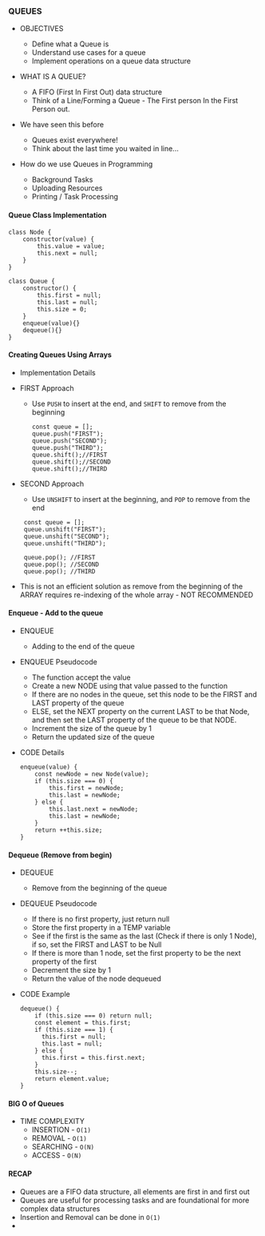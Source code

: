 ### QUEUES

- OBJECTIVES

  - Define what a Queue is
  - Understand use cases for a queue
  - Implement operations on a queue data structure

- WHAT IS A QUEUE?

  - A FIFO (First In First Out) data structure
  - Think of a Line/Forming a Queue - The First person In the First Person out.

- We have seen this before

  - Queues exist everywhere!
  - Think about the last time you waited in line...

- How do we use Queues in Programming
  - Background Tasks
  - Uploading Resources
  - Printing / Task Processing

#### Queue Class Implementation

```
class Node {
    constructor(value) {
        this.value = value;
        this.next = null;
    }
}
```

```
class Queue {
    constructor() {
        this.first = null;
        this.last = null;
        this.size = 0;
    }
    enqueue(value){}
    dequeue(){}
}
```

#### Creating Queues Using Arrays

- Implementation Details

- FIRST Approach

  - Use `PUSH` to insert at the end, and `SHIFT` to remove from the beginning
    ```
    const queue = [];
    queue.push("FIRST");
    queue.push("SECOND");
    queue.push("THIRD");
    queue.shift();//FIRST
    queue.shift();//SECOND
    queue.shift();//THIRD
    ```

- SECOND Approach

  - Use `UNSHIFT` to insert at the beginning, and `POP` to remove from the end

  ```
   const queue = [];
   queue.unshift("FIRST");
   queue.unshift("SECOND");
   queue.unshift("THIRD");

   queue.pop(); //FIRST
   queue.pop(); //SECOND
   queue.pop(); //THIRD

  ```

- This is not an efficient solution as remove from the beginning of the ARRAY requires re-indexing of the
  whole array - NOT RECOMMENDED

#### Enqueue - Add to the queue

- ENQUEUE

  - Adding to the end of the queue

- ENQUEUE Pseudocode

  - The function accept the value
  - Create a new NODE using that value passed to the function
  - If there are no nodes in the queue, set this node to be the FIRST and LAST property of the queue
  - ELSE, set the NEXT property on the current LAST to be that Node, and then set the LAST
    property of the queue to be that NODE.
  - Increment the size of the queue by 1
  - Return the updated size of the queue

- CODE Details
  ```
  enqueue(value) {
      const newNode = new Node(value);
      if (this.size === 0) {
          this.first = newNode;
          this.last = newNode;
      } else {
          this.last.next = newNode;
          this.last = newNode;
      }
      return ++this.size;
  }
  ```

#### Dequeue (Remove from begin)

- DEQUEUE

  - Remove from the beginning of the queue

- DEQUEUE Pseudocode

  - If there is no first property, just return null
  - Store the first property in a TEMP variable
  - See if the first is the same as the last (Check if there is only 1 Node),
    if so, set the FIRST and LAST to be Null
  - If there is more than 1 node, set the first property to be the next property of the first
  - Decrement the size by 1
  - Return the value of the node dequeued

- CODE Example

  ```
  dequeue() {
      if (this.size === 0) return null;
      const element = this.first;
      if (this.size === 1) {
        this.first = null;
        this.last = null;
      } else {
        this.first = this.first.next;
      }
      this.size--;
      return element.value;
  }
  ```

#### BIG O of Queues

- TIME COMPLEXITY
  - INSERTION - `O(1)`
  - REMOVAL - `O(1)`
  - SEARCHING - `O(N)`
  - ACCESS - `O(N)`

#### RECAP

- Queues are a FIFO data structure, all elements are first in and first out
- Queues are useful for processing tasks and are foundational for more complex data structures
- Insertion and Removal can be done in `O(1)`
-
